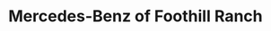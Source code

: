 ---
title: "Mercedes-Benz of Foothill Ranch"
url: /foothill-ranch/mercedes-benz-of-foothill-ranch/
shop: car
---